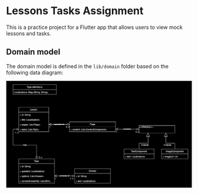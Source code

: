 # Lessons Tasks Assignment
This is a practice project for a Flutter app that allows users to view mock lessons and tasks.

## Domain model
The domain model is defined in the `lib/domain` folder based on the following data diagram:

![Data diagram](./data-diagram.svg)
